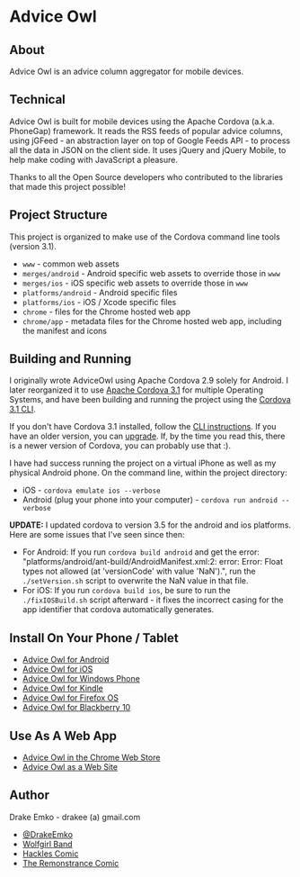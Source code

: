 # Advice Owl

## About
Advice Owl is an advice column aggregator for mobile devices.

## Technical
Advice Owl is built for mobile devices using the Apache Cordova (a.k.a. PhoneGap) framework. It reads the RSS feeds of popular advice columns, using jGFeed - an abstraction layer on top of Google Feeds API - to process all the data in JSON on the client side. It uses jQuery and jQuery Mobile, to help make coding with JavaScript a pleasure.

Thanks to all the Open Source developers who contributed to the libraries that made this project possible!

## Project Structure
This project is organized to make use of the Cordova command line tools (version 3.1).
* `www`			- common web assets
* `merges/android`	- Android specific web assets to override those in `www`
* `merges/ios`		- iOS specific web assets to override those in `www`
* `platforms/android`	- Android specific files
* `platforms/ios`	- iOS / Xcode specific files
* `chrome`		- files for the Chrome hosted web app
* `chrome/app`		- metadata files for the Chrome hosted web app, including the manifest and icons

## Building and Running
I originally wrote AdviceOwl using Apache Cordova 2.9 solely for Android. I later reorganized it to use [Apache Cordova 3.1](http://cordova.apache.org/docs/en/3.1.0/) for multiple Operating Systems, and have been building and running the project using the [Cordova 3.1 CLI](http://cordova.apache.org/docs/en/3.1.0/guide_cli_index.md.html#The%20Command-line%20Interface).

If you don't have Cordova 3.1 installed, follow the [CLI instructions](http://cordova.apache.org/docs/en/3.1.0/guide_cli_index.md.html#The%20Command-line%20Interface). If you have an older version, you can [upgrade](http://cordova.apache.org/blog/releases/2013/10/02/cordova-31.html). If, by the time you read this, there is a newer version of Cordova, you can probably use that :).

I have had success running the project on a virtual iPhone as well as my physical Android phone. On the command line, within the project directory:
* iOS - `cordova emulate ios --verbose`
* Android (plug your phone into your computer) - `cordova run android --verbose`

**UPDATE:** I updated cordova to version 3.5 for the android and ios platforms. Here are some issues that I've seen since then:
* For Android: If you run `cordova build android` and get the error: "platforms/android/ant-build/AndroidManifest.xml:2: error: Error: Float types not allowed (at 'versionCode' with value 'NaN').",
	run the `./setVersion.sh` script to overwrite the NaN value in that file.
* For iOS: If you run `cordova build ios`, be sure to run the `./fixIOSBuild.sh` script afterward - it fixes the incorrect casing for the app identifier that cordova automatically generates.

## Install On Your Phone / Tablet
* [Advice Owl for Android](https://play.google.com/store/apps/details?id=net.edrake.adviceowl)
* [Advice Owl for iOS](https://itunes.apple.com/us/app/advice-owl/id739076106?ls=1&mt=8)
* [Advice Owl for Windows Phone](http://www.windowsphone.com/en-us/store/app/advice-owl/5a4272fc-9ba8-42cd-82c7-b341cfb4973a)
* [Advice Owl for Kindle](http://www.amazon.com/Drake-Emko-Advice-Owl/dp/B00FTPNLES/ref=sr_1_1?s=mobile-apps&ie=UTF8&qid=1381829714&sr=1-1)
* [Advice Owl for Firefox OS](https://marketplace.firefox.com/app/advice-owl)
* [Advice Owl for Blackberry 10](http://appworld.blackberry.com/webstore/content/43831887/)

## Use As A Web App
* [Advice Owl in the Chrome Web Store](https://chrome.google.com/webstore/detail/advice-owl/pijbdbmaecnapkoefghdfiakpiiogeao)
* [Advice Owl as a Web Site](http://dznxs8nwc537r.cloudfront.net/)

## Author
Drake Emko - drakee (a) gmail.com
* [@DrakeEmko](https://twitter.com/DrakeEmko)
* [Wolfgirl Band](http://wolfgirl.bandcamp.com/)
* [Hackles Comic](http://hackles.org/)
* [The Remonstrance Comic](http://theremonstrance.com/)
